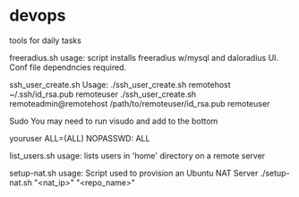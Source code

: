 # devops 
tools for daily tasks 




freeradius.sh usage: script installs freeradius w/mysql and daloradius UI.  Conf file dependncies required.


ssh_user_create.sh Usage:
./ssh_user_create.sh remotehost ~/.ssh/id_rsa.pub remoteuser
./ssh_user_create.sh remoteadmin@remotehost /path/to/remoteuser/id_rsa.pub remoteuser

Sudo
You may need to run visudo and add to the bottom

youruser ALL=(ALL) NOPASSWD: ALL

list_users.sh usage: lists users in 'home' directory on a remote server

setup-nat.sh usage:  Script used to provision an Ubuntu NAT Server
./setup-nat.sh "<nat_ip>" "<repo_name>"
